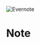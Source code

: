 ![Evernote](https://user-images.githubusercontent.com/86727600/126825597-9284cfa1-c95e-4dd0-b5f7-dcaa8b7345e9.png)
# Note
